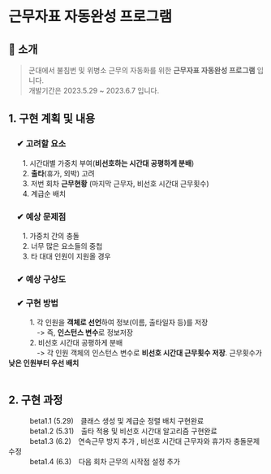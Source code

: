 # 근무자표 자동완성 프로그램
## :mega: 소개
>군대에서 불침번 및 위병소 근무의 자동화를 위한 **근무자표 자동완성 프로그램** 입니다.  
>개발기간은 2023.5.29 ~ 2023.6.7 입니다.

## 1. 구현 계획 및 내용
###  ✔ 고려할 요소</br>
  1. 시간대별 가중치 부여(**비선호하는 시간대 공평하게 분배**)</br>
  2. **출타**(휴가, 외박) 고려</br>
  3. 저번 회차 **근무현황** (마지막 근무자, 비선호 시간대 근무횟수)</br>
  4. 계급순 배치</br>
###  ✔ 예상 문제점
  1. 가중치 간의 충돌</br>
  2. 너무 많은 요소들의 중첩</br>
  3. 타 대대 인원이 지원올 경우</br>
###  ✔ 예상 구상도
###  ✔ 구현 방법
   1.  각 인원을 **객체로 선언**하여 정보(이름, 출타일자 등)를 저장 </br>    -> 즉, **인스턴스 변수**로 정보저장</br>
   2.  비선호 시간대 공평하게 분배 </br>    -> 각 인원 객체의 인스턴스 변수로 **비선호 시간대 근무횟수 저장**. 근무횟수가 **낮은 인원부터 우선 배치**</br>
</br>
## 2. 구현 과정
   beta1.1 (5.29) 클래스 생성 및 계급순 정렬 배치 구현완료</br>
   beta1.2 (5.31) 출타 적용 및 비선호 시간대 알고리즘 구현완료</br>
   beta1.3 (6.2) 연속근무 방지 추가 , 비선호 시간대 근무자와 휴가자 충돌문제 수정</br>
   beta1.4 (6.3) 다음 회차 근무의 시작점 설정 추가</br>
